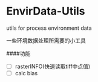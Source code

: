 # EnvirData-Utils
utils for process environment data

一些环境数据处理所需要的小工具

####功能
- [ ] rasterINFO(快速读取tiff中点值)
- [ ] calc bias 

